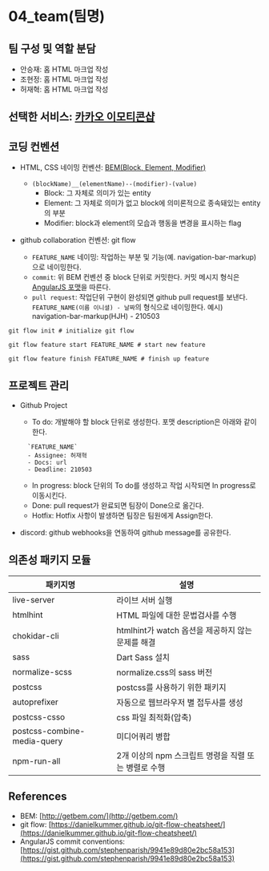 # 04_team(팀명)

## 팀 구성 및 역할 분담
- 안승재: 홈 HTML 마크업 작성
- 조현정: 홈 HTML 마크업 작성
- 허재혁: 홈 HTML 마크업 작성

## 선택한 서비스: [카카오 이모티콘샵](https://e.kakao.com/)

## 코딩 컨벤션

- HTML, CSS 네이밍 컨벤션: [BEM(Block, Element, Modifier)](http://getbem.com/)
  - `(blockName)__(elementName)--(modifier)-(value)`
    - Block: 그 자체로 의미가 있는 entity
    - Element: 그 자체로 의미가 없고 block에 의미론적으로 종속돼있는 entity의 부분
    - Modifier: block과 element의 모습과 행동을 변경을 표시하는 flag
    
- github collaboration 컨벤션: git flow
  - `FEATURE_NAME` 네이밍: 작업하는 부분 및 기능(예. navigation-bar-markup)으로 네이밍한다.
  - `commit`: 위 BEM 컨벤션 중 block 단위로 커밋한다. 커밋 메시지 형식은 [AngularJS 포맷](https://gist.github.com/stephenparish/9941e89d80e2bc58a153)을 따른다.
  - `pull request`: 작업단위 구현이 완성되면 github pull request를 보낸다. `FEATURE_NAME(이름 이니셜) - 날짜`의 형식으로 네이밍한다. 예시) navigation-bar-markup(HJH) - 210503
  
```shell
git flow init # initialize git flow

git flow feature start FEATURE_NAME # start new feature

git flow feature finish FEATURE_NAME # finish up feature
```

## 프로젝트 관리

- Github Project
  - To do: 개발해야 할 block 단위로 생성한다. 포맷 description은 아래와 같이 한다.
  ```
    `FEATURE_NAME`
    - Assignee: 허재혁
    - Docs: url
    - Deadline: 210503
  ```
  - In progress: block 단위의 To do를 생성하고 작업 시작되면 In progress로 이동시킨다.
  - Done: pull request가 완료되면 팀장이 Done으로 옮긴다.
  - Hotfix: Hotfix 사항이 발생하면 팀장은 팀원에게 Assign한다.
  
- discord: github webhooks을 연동하여 github message를 공유한다.

## 의존성 패키지 모듈

| 패키지명 | 설명 |
|-|-|
| live-server | 라이브 서버 실행 |
| htmlhint | HTML 파일에 대한 문법검사를 수행 |
| chokidar-cli | htmlhint가 watch 옵션을 제공하지 않는 문제를 해결 |
| sass | Dart Sass 설치 |
| normalize-scss | normalize.css의 sass 버전 |
| postcss | postcss를 사용하기 위한 패키지 |
| autoprefixer | 자동으로 웹브라우저 별 접두사를 생성 |
| postcss-csso | css 파일 최적화(압축) |
| postcss-combine-media-query | 미디어쿼리 병합 |
| npm-run-all | 2개 이상의 npm 스크립트 명령을 직렬 또는 병렬로 수행 |

## References

- BEM: [http://getbem.com/](http://getbem.com/)
- git flow: [https://danielkummer.github.io/git-flow-cheatsheet/](https://danielkummer.github.io/git-flow-cheatsheet/)
- AngularJS commit conventions: [https://gist.github.com/stephenparish/9941e89d80e2bc58a153](https://gist.github.com/stephenparish/9941e89d80e2bc58a153)

